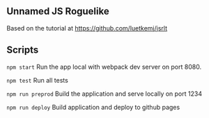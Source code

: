 ## Unnamed JS Roguelike

Based on the tutorial at https://github.com/luetkemj/jsrlt

## Scripts

`npm start` Run the app local with webpack dev server on port 8080.

`npm test` Run all tests

`npm run preprod` Build the application and serve locally on port 1234

`npm run deploy` Build application and deploy to github pages
